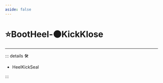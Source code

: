 ```yaml
---
aside: false
---
```

# ⭐<labor>BootHeel</labor>-🟠<motor>KickKlose</motor>

---

<!-- =================================================== -->
<!-- =================================================== -->
<!-- =================================================== -->
<!-- =================================================== -->
<!-- =================================================== -->
::: details 🛠

- HeelKickSeal

:::
